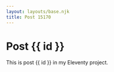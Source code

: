 ```yaml
---
layout: layouts/base.njk
title: Post 15170
---
```


# Post {{ id }}

This is post {{ id }} in my Eleventy project.
